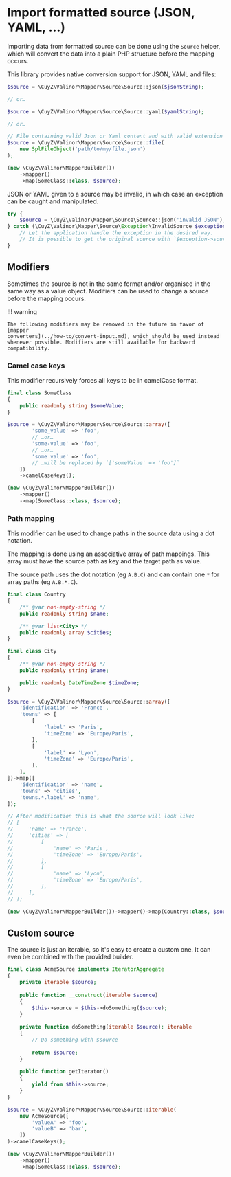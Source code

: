 # Import formatted source (JSON, YAML, …)

Importing data from formatted source can be done using the `Source` helper,
which will convert the data into a plain PHP structure before the mapping
occurs.

This library provides native conversion support for JSON, YAML and files:

```php
$source = \CuyZ\Valinor\Mapper\Source\Source::json($jsonString);

// or…

$source = \CuyZ\Valinor\Mapper\Source\Source::yaml($yamlString);

// or…

// File containing valid Json or Yaml content and with valid extension
$source = \CuyZ\Valinor\Mapper\Source\Source::file(
    new SplFileObject('path/to/my/file.json')
);

(new \CuyZ\Valinor\MapperBuilder())
    ->mapper()
    ->map(SomeClass::class, $source);
```

JSON or YAML given to a source may be invalid, in which case an exception can be
caught and manipulated.

```php
try {
    $source = \CuyZ\Valinor\Mapper\Source\Source::json('invalid JSON');
} catch (\CuyZ\Valinor\Mapper\Source\Exception\InvalidSource $exception) {
    // Let the application handle the exception in the desired way.
    // It is possible to get the original source with `$exception->source()`
}
```

## Modifiers

Sometimes the source is not in the same format and/or organised in the same
way as a value object. Modifiers can be used to change a source before the
mapping occurs.

!!! warning

    The following modifiers may be removed in the future in favor of [mapper
    converters](../how-to/convert-input.md), which should be used instead
    whenever possible. Modifiers are still available for backward compatibility.

### Camel case keys

This modifier recursively forces all keys to be in camelCase format.

```php
final class SomeClass
{
    public readonly string $someValue;
}

$source = \CuyZ\Valinor\Mapper\Source\Source::array([
        'some_value' => 'foo',
        // …or…
        'some-value' => 'foo',
        // …or…
        'some value' => 'foo',
        // …will be replaced by `['someValue' => 'foo']`
    ])
    ->camelCaseKeys();

(new \CuyZ\Valinor\MapperBuilder())
    ->mapper()
    ->map(SomeClass::class, $source);
```

### Path mapping

This modifier can be used to change paths in the source data using a dot
notation.

The mapping is done using an associative array of path mappings. This array must
have the source path as key and the target path as value.

The source path uses the dot notation (eg `A.B.C`) and can contain one `*` for
array paths (eg `A.B.*.C`).

```php
final class Country
{
    /** @var non-empty-string */
    public readonly string $name;

    /** @var list<City> */
    public readonly array $cities;
}

final class City
{
    /** @var non-empty-string */
    public readonly string $name;

    public readonly DateTimeZone $timeZone;
}

$source = \CuyZ\Valinor\Mapper\Source\Source::array([
    'identification' => 'France',
    'towns' => [
        [
            'label' => 'Paris',
            'timeZone' => 'Europe/Paris',
        ],
        [
            'label' => 'Lyon',
            'timeZone' => 'Europe/Paris',
        ],
    ],
])->map([
    'identification' => 'name',
    'towns' => 'cities',
    'towns.*.label' => 'name',
]);

// After modification this is what the source will look like:
// [
//     'name' => 'France',
//     'cities' => [
//         [
//             'name' => 'Paris',
//             'timeZone' => 'Europe/Paris',
//         ],
//         [
//             'name' => 'Lyon',
//             'timeZone' => 'Europe/Paris',
//         ],
//     ],
// ];

(new \CuyZ\Valinor\MapperBuilder())->mapper()->map(Country::class, $source);
```

## Custom source

The source is just an iterable, so it's easy to create a custom one.
It can even be combined with the provided builder.

```php
final class AcmeSource implements IteratorAggregate
{
    private iterable $source;
    
    public function __construct(iterable $source)
    {
        $this->source = $this->doSomething($source);
    }
    
    private function doSomething(iterable $source): iterable
    {
        // Do something with $source
        
        return $source;
    }
    
    public function getIterator()
    {
        yield from $this->source;
    }
}

$source = \CuyZ\Valinor\Mapper\Source\Source::iterable(
    new AcmeSource([
        'valueA' => 'foo',
        'valueB' => 'bar',
    ])
)->camelCaseKeys();

(new \CuyZ\Valinor\MapperBuilder())
    ->mapper()
    ->map(SomeClass::class, $source);
```
